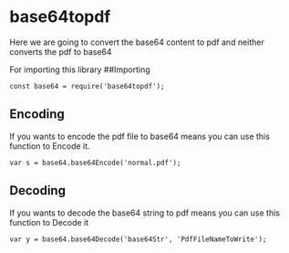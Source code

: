 # base64topdf
Here we are going to convert the base64 content to pdf and neither converts the pdf to base64

For importing this library
##Importing
```
const base64 = require('base64topdf');
```
## Encoding
If you wants to encode the pdf file to base64 means you can use this function to Encode it.
```
var s = base64.base64Encode('normal.pdf');
```
## Decoding
If you wants to decode the base64 string to pdf means you can use this function to Decode it
```
var y = base64.base64Decode('base64Str', 'PdfFileNameToWrite');
```
